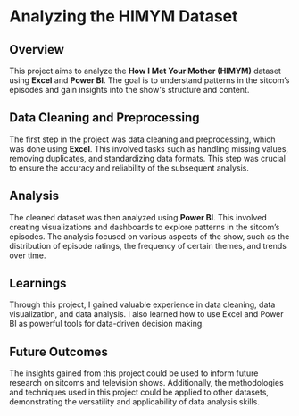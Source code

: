 # Analyzing the HIMYM Dataset

## Overview
This project aims to analyze the **How I Met Your Mother (HIMYM)** dataset using **Excel** and **Power BI**. The goal is to understand patterns in the sitcom’s episodes and gain insights into the show's structure and content.

## Data Cleaning and Preprocessing
The first step in the project was data cleaning and preprocessing, which was done using **Excel**. This involved tasks such as handling missing values, removing duplicates, and standardizing data formats. This step was crucial to ensure the accuracy and reliability of the subsequent analysis.

## Analysis
The cleaned dataset was then analyzed using **Power BI**. This involved creating visualizations and dashboards to explore patterns in the sitcom’s episodes. The analysis focused on various aspects of the show, such as the distribution of episode ratings, the frequency of certain themes, and trends over time.

## Learnings
Through this project, I gained valuable experience in data cleaning, data visualization, and data analysis. I also learned how to use Excel and Power BI as powerful tools for data-driven decision making.

## Future Outcomes
The insights gained from this project could be used to inform future research on sitcoms and television shows. Additionally, the methodologies and techniques used in this project could be applied to other datasets, demonstrating the versatility and applicability of data analysis skills.
